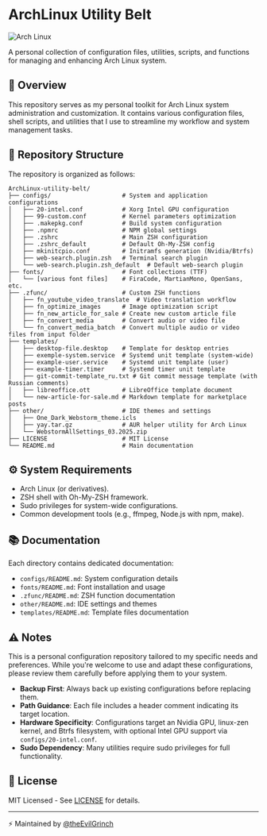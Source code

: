 # ArchLinux Utility Belt

![Arch Linux](https://img.shields.io/badge/Arch_Linux-1793D1?style=for-the-badge&logo=arch-linux&logoColor=white)

A personal collection of configuration files, utilities, scripts, and functions for managing and enhancing Arch Linux system.

## 🎯 Overview

This repository serves as my personal toolkit for Arch Linux system administration and customization. It contains various configuration files, shell scripts, and utilities that I use to streamline my workflow and system management tasks.

## 📂 Repository Structure
The repository is organized as follows:
```
ArchLinux-utility-belt/
├── configs/                    # System and application configurations
│   ├── 20-intel.conf           # Xorg Intel GPU configuration
│   ├── 99-custom.conf          # Kernel parameters optimization
│   ├── .makepkg.conf           # Build system configuration
│   ├── .npmrc                  # NPM global settings
│   ├── .zshrc                  # Main ZSH configuration
│   ├── .zshrc_default          # Default Oh-My-ZSH config
│   ├── mkinitcpio.conf         # Initramfs generation (Nvidia/Btrfs)
│   ├── web-search.plugin.zsh   # Terminal search plugin
│   └── web-search.plugin.zsh_default  # Default web-search plugin
├── fonts/                      # Font collections (TTF)
│   └── [various font files]    # FiraCode, MartianMono, OpenSans, etc.
├── .zfunc/                     # Custom ZSH functions
│   ├── fn_youtube_video_translate  # Video translation workflow
│   ├── fn_optimize_images      # Image optimization script
│   ├── fn_new_article_for_sale # Create new custom article file
│   ├── fn_convert_media        # Convert audio or video file
│   └── fn_convert_media_batch  # Convert multiple audio or video files from input folder
├── templates/
│   ├── desktop-file.desktop    # Template for desktop entries
│   ├── exemple-system.service  # Systemd unit template (system-wide)
│   ├── example-user.service    # Systemd unit template (user)
│   ├── example-timer.timer     # Systemd timer unit template
│   ├── git-commit-template_ru.txt # Git commit message template (with Russian comments)
│   ├── libreoffice.ott         # LibreOffice template document
│   └── new-article-for-sale.md # Markdown template for marketplace posts
├── other/                      # IDE themes and settings
│   ├── One_Dark_Webstorm_theme.icls
│   ├── yay.tar.gz              # AUR helper utility for Arch Linux
│   └── WebstormAllSettings_03.2025.zip
├── LICENSE                     # MIT License
└── README.md                   # Main documentation
```

## ⚙️ System Requirements

- Arch Linux (or derivatives).
- ZSH shell with Oh-My-ZSH framework.
- Sudo privileges for system-wide configurations.
- Common development tools (e.g., ffmpeg, Node.js with npm, make).

## 📚 Documentation

Each directory contains dedicated documentation:
- `configs/README.md`: System configuration details
- `fonts/README.md`: Font installation and usage
- `.zfunc/README.md`: ZSH function documentation
- `other/README.md`: IDE settings and themes
- `templates/README.md`: Template files documentation

## ⚠️ Notes
This is a personal configuration repository tailored to my specific needs and preferences. While you're welcome to use and adapt these configurations, please review them carefully before applying them to your system.
- **Backup First**: Always back up existing configurations before replacing them.
- **Path Guidance**: Each file includes a header comment indicating its target location.
- **Hardware Specificity**: Configurations target an Nvidia GPU, linux-zen kernel, and Btrfs filesystem, with optional Intel GPU support via `configs/20-intel.conf`.
- **Sudo Dependency**: Many utilities require sudo privileges for full functionality.

## 📄 License

MIT Licensed - See [LICENSE](LICENSE) for details.

---

⚡ Maintained by [@theEvilGrinch](https://github.com/theEvilGrinch)